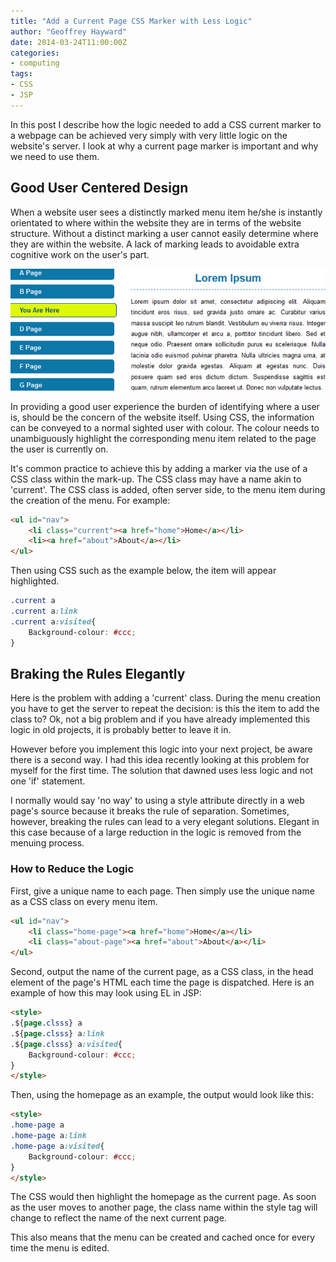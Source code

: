 ```yaml
---
title: "Add a Current Page CSS Marker with Less Logic"
author: "Geoffrey Hayward"
date: 2014-03-24T11:00:00Z
categories:
- computing
tags:
- CSS
- JSP
---
```

In this post I describe how the logic needed to add a CSS current marker to a webpage can be achieved very simply with very little logic on the website's server. I look at why a current page marker is important and why we need to use them.

<!--more-->

## Good User Centered Design

When a website user sees a distinctly marked menu item he/she is instantly orientated to where within the website they are in terms of the website structure. Without a distinct marking a user cannot easily determine where they are within the website. A lack of marking leads to avoidable extra cognitive work on the user's part.

![Basic illustration](CSS-Marker-620x240.jpg)

In providing a good user experience the burden of identifying where a user is, should be the concern of the website itself. Using CSS, the information can be conveyed to a normal sighted user with colour. The colour needs to unambiguously highlight the corresponding menu item related to the page the user is currently on.

It's common practice to achieve this by adding a marker via the use of a CSS class within the mark-up. The CSS class may have a name akin to 'current'. The CSS class is added, often server side, to the menu item during the creation of the menu. For example:

```html
<ul id="nav">
    <li class="current"><a href="home">Home</a></li>
    <li><a href="about">About</a></li>
</ul>
```

Then using CSS such as the example below, the item will appear highlighted.

```css
.current a
.current a:link
.current a:visited{
	Background-colour: #ccc;
}
```

## Braking the Rules Elegantly

Here is the problem with adding a 'current' class. During the menu creation you have to get the server to repeat the decision: is this the item to add the class to? Ok, not a big problem and if you have already implemented this logic in old projects, it is probably better to leave it in.

However before you implement this logic into your next project, be aware there is a second way. I had this idea recently looking at this problem for myself for the first time. The solution that dawned uses less logic and not one 'if' statement.

I normally would say 'no way' to using a style attribute directly in a web page's source because it breaks the rule of separation. Sometimes, however, breaking the rules can lead to a very elegant solutions. Elegant in this case because of a large reduction in the logic is removed from the menuing process.

### How to Reduce the Logic 

First, give a unique name to each page. Then simply use the unique name as a CSS class on every menu item.

```html
<ul id="nav">
    <li class="home-page"><a href="home">Home</a></li>
    <li class="about-page"><a href="about">About</a></li>
</ul>
```

Second, output the name of the current page, as a CSS class, in the head element of the page's HTML each time the page is dispatched. Here is an example of how this may look using EL in JSP:

```html
<style>
.${page.clsss} a
.${page.clsss} a:link
.${page.clsss} a:visited{
	Background-colour: #ccc;
}
</style>
```

Then, using the homepage as an example, the output would look like this:

```html
<style>
.home-page a
.home-page a:link
.home-page a:visited{
	Background-colour: #ccc;
}
</style>
```

The CSS would then highlight the homepage as the current page. As soon as the user moves to another page, the class name within the style tag will change to reflect the name of the next current page.

This also means that the menu can be created and cached once for every time the menu is edited.